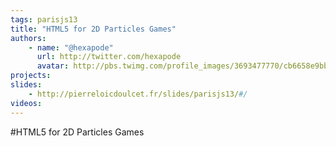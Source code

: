 ```yaml
---
tags: parisjs13
title: "HTML5 for 2D Particles Games"
authors:
    - name: "@hexapode"
      url: http://twitter.com/hexapode
      avatar: http://pbs.twimg.com/profile_images/3693477770/cb6658e9bb0db709e768d82e91f05af3_bigger.jpeg
projects:
slides:
    - http://pierreloicdoulcet.fr/slides/parisjs13/#/
videos:
---
```

#HTML5 for 2D Particles Games
